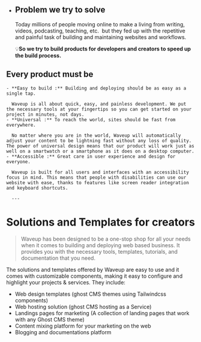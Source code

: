 - ## Problem we try to solve
  
  Today millions of people moving online to make a living from writing, videos, podcasting, teaching, etc.  but they fed up with the repetitive and painful task of building and maintaining websites and workflows.
  
  💡**So we try to build products for developers and creators to speed up the build process.**
## Every product must be
	- **Easy to build :** Building and deploying should be as easy as a single tap.
	  
	  Waveup is all about quick, easy, and painless development. We put the necessary tools at your fingertips so you can get started on your project in minutes, not days.
	- **Universal :** To reach the world, sites should be fast from everywhere.
	  
	  No matter where you are in the world, Waveup will automatically adjust your content to be lightning fast without any loss of quality. The power of universal design means that our product will work just as well on a smartwatch or a smartphone as it does on a desktop computer.
	- **Accessible :** Great care in user experience and design for everyone.
	  
	  Waveup is built for all users and interfaces with an accessibility focus in mind. This means that people with disabilities can use our website with ease, thanks to features like screen reader integration and keyboard shortcuts.
	  
	  ---
# Solutions and Templates for creators

> Waveup has been designed to be a one-stop shop for all your needs when it comes to building and deploying web based business. It provides you with the necessary tools, templates, tutorials, and documentation that you need.

The solutions and templates offered by Waveup are easy to use and it comes with customizable components, making it easy to configure and highlight your projects & services. They include:
- Web design templates (ghost CMS themes using Tailwindcss components)
- Web hosting solution (ghost CMS hosting as a Service)
- Landings pages for marketing (A collection of landing pages that work with any Ghost CMS theme)
- Content mixing platform for your marketing on the web
- Blogging and documentations platform